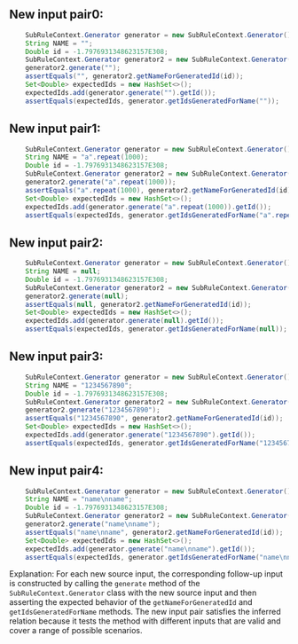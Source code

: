 ## New input pair0:
```java
    SubRuleContext.Generator generator = new SubRuleContext.Generator();
    String NAME = "";
    Double id = -1.7976931348623157E308;
    SubRuleContext.Generator generator2 = new SubRuleContext.Generator();
    generator2.generate("");
    assertEquals("", generator2.getNameForGeneratedId(id));
    Set<Double> expectedIds = new HashSet<>();
    expectedIds.add(generator.generate("").getId());
    assertEquals(expectedIds, generator.getIdsGeneratedForName(""));
```

## New input pair1:
```java
    SubRuleContext.Generator generator = new SubRuleContext.Generator();
    String NAME = "a".repeat(1000);
    Double id = -1.7976931348623157E308;
    SubRuleContext.Generator generator2 = new SubRuleContext.Generator();
    generator2.generate("a".repeat(1000));
    assertEquals("a".repeat(1000), generator2.getNameForGeneratedId(id));
    Set<Double> expectedIds = new HashSet<>();
    expectedIds.add(generator.generate("a".repeat(1000)).getId());
    assertEquals(expectedIds, generator.getIdsGeneratedForName("a".repeat(1000)));
```

## New input pair2:
```java
    SubRuleContext.Generator generator = new SubRuleContext.Generator();
    String NAME = null;
    Double id = -1.7976931348623157E308;
    SubRuleContext.Generator generator2 = new SubRuleContext.Generator();
    generator2.generate(null);
    assertEquals(null, generator2.getNameForGeneratedId(id));
    Set<Double> expectedIds = new HashSet<>();
    expectedIds.add(generator.generate(null).getId());
    assertEquals(expectedIds, generator.getIdsGeneratedForName(null));
```

## New input pair3:
```java
    SubRuleContext.Generator generator = new SubRuleContext.Generator();
    String NAME = "1234567890";
    Double id = -1.7976931348623157E308;
    SubRuleContext.Generator generator2 = new SubRuleContext.Generator();
    generator2.generate("1234567890");
    assertEquals("1234567890", generator2.getNameForGeneratedId(id));
    Set<Double> expectedIds = new HashSet<>();
    expectedIds.add(generator.generate("1234567890").getId());
    assertEquals(expectedIds, generator.getIdsGeneratedForName("1234567890"));
```

## New input pair4:
```java
    SubRuleContext.Generator generator = new SubRuleContext.Generator();
    String NAME = "name\nname";
    Double id = -1.7976931348623157E308;
    SubRuleContext.Generator generator2 = new SubRuleContext.Generator();
    generator2.generate("name\nname");
    assertEquals("name\nname", generator2.getNameForGeneratedId(id));
    Set<Double> expectedIds = new HashSet<>();
    expectedIds.add(generator.generate("name\nname").getId());
    assertEquals(expectedIds, generator.getIdsGeneratedForName("name\nname"));
```

Explanation:
For each new source input, the corresponding follow-up input is constructed by calling the `generate` method of the `SubRuleContext.Generator` class with the new source input and then asserting the expected behavior of the `getNameForGeneratedId` and `getIdsGeneratedForName` methods. The new input pair satisfies the inferred relation because it tests the method with different inputs that are valid and cover a range of possible scenarios.
